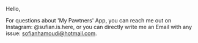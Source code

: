 Hello,

For questions about 'My Pawtners' App, you can reach me out on Instagram: @sufian.is.here,
or you can directly write me an Email with any issue: sofianhamoudi@hotmail.com.
